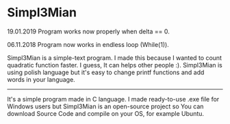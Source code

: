 # Simpl3Mian
19.01.2019
Program works now properly when delta == 0.  



06.11.2018
Program now works in endless loop (While(1)).




Simpl3Mian is a simple-text program. I made this because I wanted to count quadratic function faster. I guess, It can helps other people :).
Simpl3Mian is using polish language but it's easy to change printf functions and add words in your language. 

__________________________________________________________________________________________________________________________________________
It's a simple program made in C language. I made ready-to-use .exe file for Windows users but Simpl3Mian is an open-source project so You can download Source Code and compile on your OS, for example Ubuntu. 
